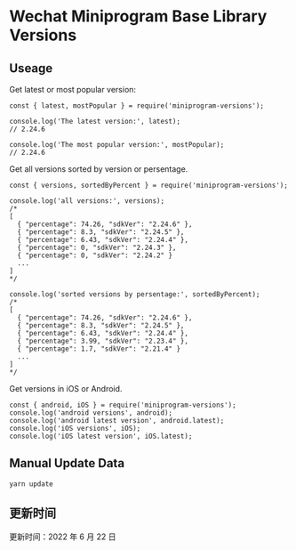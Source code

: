 
# Wechat Miniprogram Base Library Versions

## Useage

Get latest or most popular version:

```;
const { latest, mostPopular } = require('miniprogram-versions');

console.log('The latest version:', latest);
// 2.24.6

console.log('The most popular version:', mostPopular);
// 2.24.6

```

Get all versions sorted by version or persentage.

```
const { versions, sortedByPercent } = require('miniprogram-versions');

console.log('all versions:', versions);
/*
[
  { "percentage": 74.26, "sdkVer": "2.24.6" },
  { "percentage": 8.3, "sdkVer": "2.24.5" },
  { "percentage": 6.43, "sdkVer": "2.24.4" },
  { "percentage": 0, "sdkVer": "2.24.3" },
  { "percentage": 0, "sdkVer": "2.24.2" }
  ...
]
*/

console.log('sorted versions by persentage:', sortedByPercent);
/*
[
  { "percentage": 74.26, "sdkVer": "2.24.6" },
  { "percentage": 8.3, "sdkVer": "2.24.5" },
  { "percentage": 6.43, "sdkVer": "2.24.4" },
  { "percentage": 3.99, "sdkVer": "2.23.4" },
  { "percentage": 1.7, "sdkVer": "2.21.4" }
  ...
]
*/
```

Get versions in iOS or Android.

```
const { android, iOS } = require('miniprogram-versions');
console.log('android versions', android);
console.log('android latest version', android.latest);
console.log('iOS versions', iOS);
console.log('iOS latest version', iOS.latest);
```

## Manual Update Data

```
yarn update
```

## 更新时间

更新时间：2022 年 6 月 22 日
